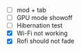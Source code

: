 - [ ] mod + tab
- [ ] GPU mode showoff
- [ ] Hibernation test
- [x] Wi-Fi not working
- [x] Rofi should not fade
